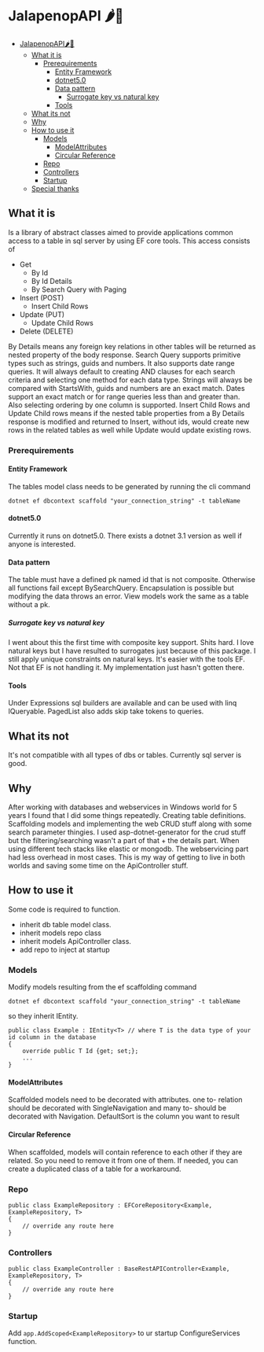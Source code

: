 # JalapenopAPI 🌶🥵
- [JalapenopAPI🌶️🥵](#jalapenopapi️)
  - [What it is](#what-it-is)
    - [Prerequirements](#prerequirements)
      - [Entity Framework](#entity-framework)
      - [dotnet5.0](#dotnet50)
      - [Data pattern](#data-pattern)
        - [Surrogate key vs natural key](#surrogate-key-vs-natural-key)
      - [Tools](#tools)
  - [What its not](#what-its-not)
  - [Why](#why)
  - [How to use it](#how-to-use-it)
    - [Models](#models)
      - [ModelAttributes](#modelattributes)
      - [Circular Reference](#circular-reference)
    - [Repo](#repo)
    - [Controllers](#controllers)
    - [Startup](#startup)
  - [Special thanks](#special-thanks)
  
## What it is

Is a library of abstract classes aimed to provide applications 
common access to a table in sql server by using EF core tools.
This access consists of 

- Get
  - By Id
  - By Id Details 
  - By Search Query with Paging
- Insert (POST)
  - Insert Child Rows
- Update (PUT)
  - Update Child Rows
- Delete (DELETE)

By Details means any foreign key relations 
in other tables will be returned as nested property of the body response.
Search Query supports primitive types such as strings, guids and numbers. It also 
supports date range queries. It will always default to creating AND clauses for
each search criteria and selecting one method for each data type. Strings will 
always be compared with StartsWith, guids and numbers are an exact match. Dates
support an exact match or for range queries less than and greater than. Also
selecting ordering by one column is supported. Insert Child Rows and Update Child 
rows means if the nested table properties from a By Details response is modified 
and returned to Insert, without ids, would create new rows in the related tables 
as well while Update would update existing rows.  

### Prerequirements
#### Entity Framework
The tables model class needs to be generated by running the cli command 
```
dotnet ef dbcontext scaffold "your_connection_string" -t tableName
```
#### dotnet5.0

Currently it runs on dotnet5.0. There exists a dotnet 3.1 version as well if anyone
is interested. 

#### Data pattern

The table must have a defined pk named id that is not composite. 
Otherwise all functions fail except BySearchQuery.
Encapsulation is possible but modifying the data throws an error.
View models work the same as a table without a pk.

##### Surrogate key vs natural key

I went about this the first time with composite key support. Shits hard. I love natural keys but
I have resulted to surrogates just because of this package. I still apply unique constraints on
natural keys. It's easier with the tools EF. Not that EF is not handling it. My implementation 
just hasn't gotten there.  

#### Tools

Under Expressions sql builders are available and can be used with linq IQueryable. 
PagedList also adds skip take tokens to queries. 

## What its not

It's not compatible with all types of dbs or tables. Currently sql server is good.

## Why

After working with databases and webservices in Windows world for 5 years I found that I did some things
repeatedly. Creating table definitions. Scaffolding models and implementing the web CRUD stuff
along with some search parameter thingies. I used asp-dotnet-generator for the crud stuff but
the filtering/searching wasn't a part of that + the details part. When using different tech stacks
like elastic or mongodb. The webservicing part had less overhead in most cases. This is my way
of getting to live in both worlds and saving some time on the ApiController stuff. 

## How to use it

Some code is required to function.

- inherit db table model class.
- inherit models repo class
- inherit models ApiController class.
- add repo to inject at startup

### Models

Modify models resulting from the ef scaffolding command
```
dotnet ef dbcontext scaffold "your_connection_string" -t tableName
```

so they inherit IEntity. 

```
public class Example : IEntity<T> // where T is the data type of your id column in the database
{
    override public T Id {get; set;};
    ...
} 
```

#### ModelAttributes

Scaffolded models need to be decorated with attributes. one to- relation should be decorated with SingleNavigation and many to- should be decorated with Navigation.
DefaultSort is the column you want to result 

#### Circular Reference

When scaffolded, models will contain reference to each other if they are related. So you need to remove it from one of them. If needed, you can create a duplicated class of
a table for a workaround. 

### Repo

```
public class ExampleRepository : EFCoreRepository<Example, ExampleRepository, T> 
{
    // override any route here
}
```

### Controllers

```
public class ExampleController : BaseRestAPIController<Example, ExampleRepository, T> 
{
    // override any route here
}
```

### Startup

Add `app.AddScoped<ExampleRepository>` to ur startup ConfigureServices function.

